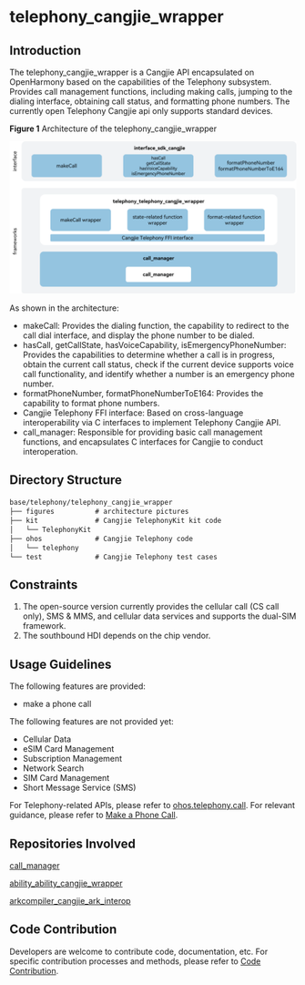 # telephony_cangjie_wrapper

## Introduction

The telephony_cangjie_wrapper is a Cangjie API encapsulated on OpenHarmony based on the capabilities of the Telephony subsystem. Provides call management functions, including making calls, jumping to the dialing interface, obtaining call status, and formatting phone numbers.
The currently open Telephony Cangjie api only supports standard devices.

**Figure 1** Architecture of the telephony_cangjie_wrapper

![Architecture of the telephony_cangjie_wrapper](figures/telephony_cangjie_wrapper_architecture_en.png)

As shown in the architecture:

- makeCall: Provides the dialing function, the capability to redirect to the call dial interface, and display the phone number to be dialed.
- hasCall, getCallState, hasVoiceCapability, isEmergencyPhoneNumber: Provides the capabilities to determine whether a call is in progress, obtain the current call status, check if the current device supports voice call functionality, and identify whether a number is an emergency phone number.
- formatPhoneNumber, formatPhoneNumberToE164: Provides the capability to format phone numbers.
- Cangjie Telephony FFI interface: Based on cross-language interoperability via C interfaces to implement Telephony Cangjie API.
- call_manager: Responsible for providing basic call management functions, and encapsulates C interfaces for Cangjie to conduct interoperation.

## Directory Structure

```
base/telephony/telephony_cangjie_wrapper
├── figures          # architecture pictures
├── kit              # Cangjie TelephonyKit kit code
│   └── TelephonyKit
├── ohos             # Cangjie Telephony code
│   └── telephony
└── test             # Cangjie Telephony test cases
```

## Constraints

1. The open-source version currently provides the cellular call (CS call only), SMS & MMS, and cellular data services and supports the dual-SIM framework.
2. The southbound HDI depends on the chip vendor.

## Usage Guidelines

The following features are provided:

  - make a phone call

The following features are not provided yet:

  - Cellular Data
  - eSIM Card Management
  - Subscription Management
  - Network Search
  - SIM Card Management
  - Short Message Service (SMS)

For Telephony-related APIs, please refer to [ohos.telephony.call](https://gitcode.com/openharmony-sig/arkcompiler_cangjie_ark_interop/blob/master/doc/API_Reference/source_zh_cn/apis/TelephonyKit/cj-apis-telephony-call.md). For relevant guidance, please refer to [Make a Phone Call](https://gitcode.com/openharmony-sig/arkcompiler_cangjie_ark_interop/blob/master/doc/Dev_Guide/source_en/telephony/cj-telephony-call.md).

## Repositories Involved

[call_manager](https://gitee.com/openharmony/telephony_call_manager)

[ability_ability_cangjie_wrapper](https://gitcode.com/openharmony-sig/ability_ability_cangjie_wrapper)

[arkcompiler_cangjie_ark_interop](https://gitcode.com/openharmony-sig/arkcompiler_cangjie_ark_interop)

## Code Contribution

Developers are welcome to contribute code, documentation, etc. For specific contribution processes and methods, please refer to [Code Contribution](https://gitcode.com/openharmony/docs/blob/master/en/contribute/code-contribution.md).
